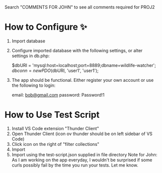 
Search "COMMENTS FOR JOHN" to see all comments required for PROJ2

<!-- 
COMMENTS FOR JOHN
Question 16
 -->

# How to Configure ✨ 

1. Import database
2. Configure imported database with the following settings, or alter settings in db.php:

    $dbURI = 'mysql:host=localhost;port=8889;dbname=wildlife-watcher';
    $dbconn = new PDO($dbURI, 'user1', 'user1');

3. The app should be functional. Either register your own account or use the following to login:

    email: bob@gmail.com
    password: Password!1

# How to Use Test Script

1. Install VS Code extension "Thunder Client"
2. Open Thunder Client (icon ov thunder should be on left sidebar of VS Code)
3. Click icon on the right of "filter collections"
4. Import
5. Import using the test-script.json supplied in file directory
Note for John: As I am working on the app everyday, I wouldn't be surprised if some curls possibly fail by the time you run your tests. Let me know.